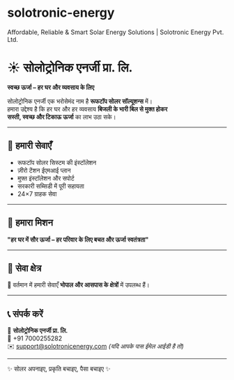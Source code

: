 # solotronic-energy
Affordable, Reliable &amp; Smart Solar Energy Solutions | Solotronic Energy Pvt. Ltd. 

# ☀️ सोलोट्रोनिक एनर्जी प्रा. लि.

**स्वच्छ ऊर्जा – हर घर और व्यवसाय के लिए**  

सोलोट्रोनिक एनर्जी एक भरोसेमंद नाम है **रूफटॉप सोलर सॉल्यूशन्स** में।  
हमारा उद्देश्य है कि हर घर और हर व्यवसाय **बिजली के भारी बिल से मुक्त होकर**  
**सस्ती, स्वच्छ और टिकाऊ ऊर्जा** का लाभ उठा सके।  

---

## 🚀 हमारी सेवाएँ
- रूफटॉप सोलर सिस्टम की इंस्टॉलेशन  
- ज़ीरो टेंशन ईएमआई प्लान  
- मुफ्त इंस्टॉलेशन और सपोर्ट  
- सरकारी सब्सिडी में पूरी सहायता  
- 24×7 ग्राहक सेवा  

---

## 🎯 हमारा मिशन
**"हर घर में सौर ऊर्जा – हर परिवार के लिए बचत और ऊर्जा स्वतंत्रता"**

---

## 📍 सेवा क्षेत्र
🔹 वर्तमान में हमारी सेवाएँ **भोपाल और आसपास के क्षेत्रों** में उपलब्ध हैं।  

---

## 📞 संपर्क करें
📌 **सोलोट्रोनिक एनर्जी प्रा. लि.**  
📱 +91 7000255282  
✉️ support@solotronicenergy.com *(यदि आपके पास ईमेल आईडी है तो)*  

---

✨ सोलर अपनाइए, प्रकृति बचाइए, पैसा बचाइए ✨

